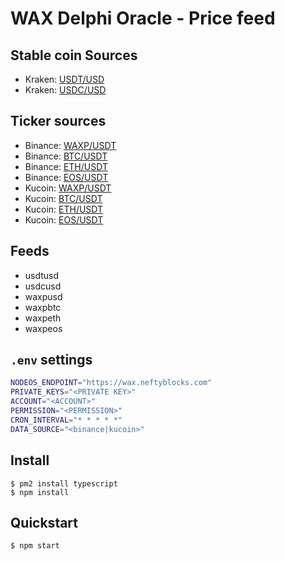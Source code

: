 # WAX Delphi Oracle - Price feed

## Stable coin Sources

- Kraken: [USDT/USD](https://api.kraken.com/0/public/Ticker?pair=USDTZUSD)
- Kraken: [USDC/USD](https://api.kraken.com/0/public/Ticker?pair=USDCUSD)

## Ticker sources

- Binance: [WAXP/USDT](https://api.binance.com/api/v3/ticker/price?symbol=WAXPUSDT)
- Binance: [BTC/USDT](https://api.binance.com/api/v3/ticker/price?symbol=BTCUSDT)
- Binance: [ETH/USDT](https://api.binance.com/api/v3/ticker/price?symbol=ETHUSDT)
- Binance: [EOS/USDT](https://api.binance.com/api/v3/ticker/price?symbol=EOSUSDT)
- Kucoin: [WAXP/USDT](https://api.kucoin.com/api/v1/market/orderbook/level1?symbol=WAX-USDT)
- Kucoin: [BTC/USDT](https://api.kucoin.com/api/v1/market/orderbook/level1?symbol=BTC-USDT)
- Kucoin: [ETH/USDT](https://api.kucoin.com/api/v1/market/orderbook/level1?symbol=ETH-USDT)
- Kucoin: [EOS/USDT](https://api.kucoin.com/api/v1/market/orderbook/level1?symbol=EOS-USDT)

## Feeds

- usdtusd
- usdcusd
- waxpusd
- waxpbtc
- waxpeth
- waxpeos

## `.env` settings

```bash
NODEOS_ENDPOINT="https://wax.neftyblocks.com"
PRIVATE_KEYS="<PRIVATE KEY>"
ACCOUNT="<ACCOUNT>"
PERMISSION="<PERMISSION>"
CRON_INTERVAL="* * * * *"
DATA_SOURCE="<binance|kucoin>"
```

## Install

```
$ pm2 install typescript
$ npm install
```

## Quickstart

```
$ npm start
```